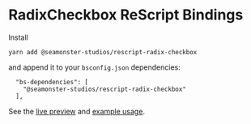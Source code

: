 # RadixCheckbox ReScript Bindings

Install

`yarn add @seamonster-studios/rescript-radix-checkbox`

and append it to your `bsconfig.json` dependencies:

```
  "bs-dependencies": [
    "@seamonster-studios/rescript-radix-checkbox"
  ],
```

See the [live preview](https://rescript-index.vercel.app/?fixtureId=%7B%22path%22%3A%22packages%2Frescript-radix-checkbox%2F__fixtures__%2F_RadixCheckbox.fixture.js%22%2C%22name%22%3Anull%7D) and [example usage](https://github.com/SeaMonster-Studios/rescript-index/blob/main/packages/rescript-radix-checkbox/__fixtures__/_RadixCheckbox.fixture.res).